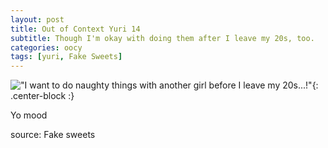 ```yaml
---
layout: post
title: Out of Context Yuri 14
subtitle: Though I'm okay with doing them after I leave my 20s, too.
categories: oocy
tags: [yuri, Fake Sweets]
---
```




!["I want to do naughty things with another girl before I leave my 20s...!"](https://imgur.com/8KHR0y0.png){: .center-block :}

Yo mood

source: Fake sweets